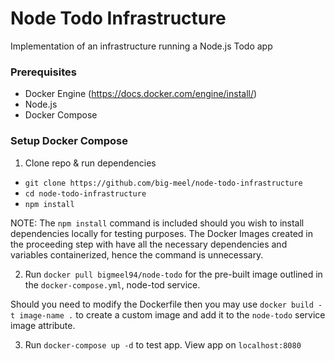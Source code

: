 # Node Todo Infrastructure
Implementation of an infrastructure running a Node.js Todo app

### Prerequisites
- Docker Engine (https://docs.docker.com/engine/install/)
- Node.js
- Docker Compose

### Setup Docker Compose

1. Clone repo & run dependencies
 - `git clone https://github.com/big-meel/node-todo-infrastructure`
 - `cd node-todo-infrastructure`
 - `npm install`

NOTE: The `npm install` command is included should you wish to install dependencies locally for testing purposes.
The Docker Images created in the proceeding step with have all the necessary dependencies and variables containerized, hence the
command is unnecessary.
 
2. Run `docker pull bigmeel94/node-todo` for the pre-built image outlined in
the `docker-compose.yml`, node-tod service. 

Should you need to modify the Dockerfile then you may use `docker build -t image-name .` to create
a custom image and add it to the `node-todo` service image attribute.

3. Run `docker-compose up -d` to test app.
View app on `localhost:8080`


